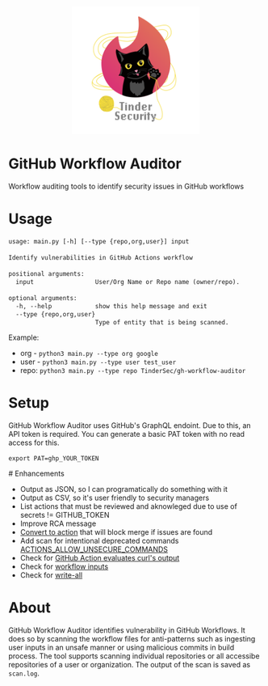 <p align="center">
  <img width=50% height=50% src="static/TinderSecurity.png">
</p>

# GitHub Workflow Auditor
Workflow auditing tools to identify security issues in GitHub workflows

# Usage

```
usage: main.py [-h] [--type {repo,org,user}] input

Identify vulnerabilities in GitHub Actions workflow

positional arguments:
  input                 User/Org Name or Repo name (owner/repo).

optional arguments:
  -h, --help            show this help message and exit
  --type {repo,org,user}
                        Type of entity that is being scanned.
```

Example: 
* org - `python3 main.py --type org google`
* user - `python3 main.py --type user test_user`
* repo: `python3 main.py --type repo TinderSec/gh-workflow-auditor`

# Setup

GitHub Workflow Auditor uses GitHub's GraphQL endoint. Due to this, an API token is required. You can generate a basic PAT token with no read access for this.

```
export PAT=ghp_YOUR_TOKEN
```

# Enhancements
- Output as JSON, so I can programatically do something with it
- Output as CSV, so it's user friendly to security managers
- List actions that must be reviewed and aknowleged due to use of secrets != GITHUB_TOKEN
- Improve RCA message
- [Convert to action](https://shipyard.build/blog/your-first-python-github-action/) that will block merge if issues are found
- Add scan for intentional deprecated commands [ACTIONS_ALLOW_UNSECURE_COMMANDS](https://docs.boostsecurity.io/rules/cicd-gha-unsecure-commands.html)
- Check for [GitHub Action evaluates curl's output](https://docs.boostsecurity.io/rules/cicd-gha-curl-eval.html)
- Check for [workflow inputs](https://docs.boostsecurity.io/rules/cicd-gha-workflow-dispatch-inputs.html)
- Check for [write-all](https://docs.boostsecurity.io/rules/cicd-gha-write-all-permissions.html)


# About
GitHub Workflow Auditor identifies vulnerability in GitHub Workflows. It does so by scanning the workflow files for anti-patterns such as ingesting user inputs in an unsafe manner or using malicious commits in build process. The tool supports scanning individual repositories or all accessibe repositories of a user or organization. The output of the scan is saved as `scan.log`.